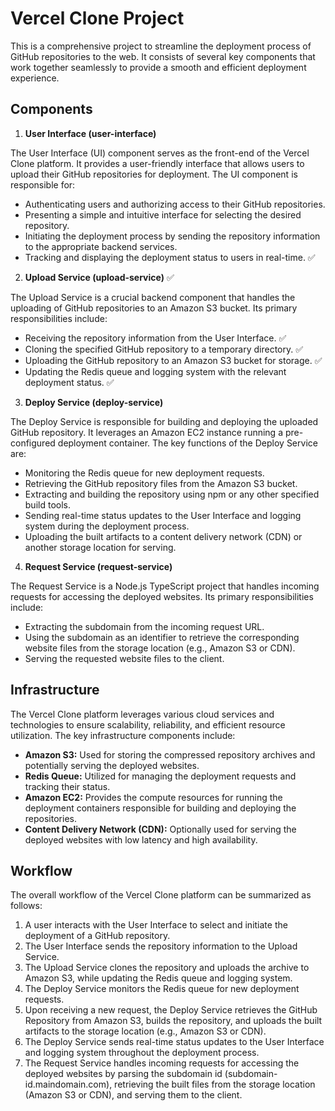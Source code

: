 # Vercel Clone Project

This is a comprehensive project to streamline the deployment process of GitHub repositories to the web. It consists of several key components that work together seamlessly to provide a smooth and efficient deployment experience.

## Components

1. **User Interface (user-interface)**

The User Interface (UI) component serves as the front-end of the Vercel Clone platform. It provides a user-friendly interface that allows users to upload their GitHub repositories for deployment. The UI component is responsible for:

- Authenticating users and authorizing access to their GitHub repositories.
- Presenting a simple and intuitive interface for selecting the desired repository.
- Initiating the deployment process by sending the repository information to the appropriate backend services.
- Tracking and displaying the deployment status to users in real-time. ✅

2. **Upload Service (upload-service)** ✅

The Upload Service is a crucial backend component that handles the uploading of GitHub repositories to an Amazon S3 bucket. Its primary responsibilities include:

- Receiving the repository information from the User Interface. ✅
- Cloning the specified GitHub repository to a temporary directory. ✅
- Uploading the GitHub repository to an Amazon S3 bucket for storage. ✅
- Updating the Redis queue and logging system with the relevant deployment status. ✅

3. **Deploy Service (deploy-service)**

The Deploy Service is responsible for building and deploying the uploaded GitHub repository. It leverages an Amazon EC2 instance running a pre-configured deployment container. The key functions of the Deploy Service are:

- Monitoring the Redis queue for new deployment requests.
- Retrieving the GitHub repository files from the Amazon S3 bucket.
- Extracting and building the repository using npm or any other specified build tools.
- Sending real-time status updates to the User Interface and logging system during the deployment process.
- Uploading the built artifacts to a content delivery network (CDN) or another storage location for serving.

4. **Request Service (request-service)**

The Request Service is a Node.js TypeScript project that handles incoming requests for accessing the deployed websites. Its primary responsibilities include:

- Extracting the subdomain from the incoming request URL.
- Using the subdomain as an identifier to retrieve the corresponding website files from the storage location (e.g., Amazon S3 or CDN).
- Serving the requested website files to the client.

## Infrastructure

The Vercel Clone platform leverages various cloud services and technologies to ensure scalability, reliability, and efficient resource utilization. The key infrastructure components include:

- **Amazon S3:** Used for storing the compressed repository archives and potentially serving the deployed websites.
- **Redis Queue:** Utilized for managing the deployment requests and tracking their status.
- **Amazon EC2:** Provides the compute resources for running the deployment containers responsible for building and deploying the repositories.
- **Content Delivery Network (CDN):** Optionally used for serving the deployed websites with low latency and high availability.

## Workflow

The overall workflow of the Vercel Clone platform can be summarized as follows:

1. A user interacts with the User Interface to select and initiate the deployment of a GitHub repository.
2. The User Interface sends the repository information to the Upload Service.
3. The Upload Service clones the repository and uploads the archive to Amazon S3, while updating the Redis queue and logging system.
4. The Deploy Service monitors the Redis queue for new deployment requests.
5. Upon receiving a new request, the Deploy Service retrieves the GitHub Repository from Amazon S3, builds the repository, and uploads the built artifacts to the storage location (e.g., Amazon S3 or CDN).
6. The Deploy Service sends real-time status updates to the User Interface and logging system throughout the deployment process.
7. The Request Service handles incoming requests for accessing the deployed websites by parsing the subdomain id (subdomain-id.maindomain.com), retrieving the built files from the storage location (Amazon S3 or CDN), and serving them to the client.
